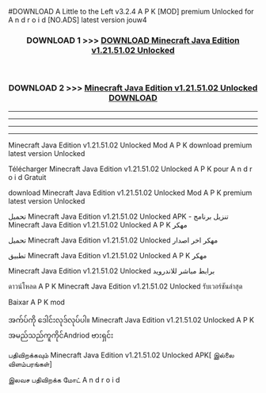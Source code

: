 #DOWNLOAD A Little to the Left v3.2.4 A P K [MOD] premium Unlocked for A n d r o i d [NO.ADS] latest version jouw4 



<div align="center">

<h3>DOWNLOAD 1 >>> <a href="https://getmod1.web.app/?judule=Btd Battles">DOWNLOAD Minecraft Java Edition v1.21.51.02 Unlocked </a></h3><br>

<h3>DOWNLOAD 2 >>> <a href="https://getmod1.web.app/?judule=Btd Battles">Minecraft Java Edition v1.21.51.02 Unlocked  DOWNLOAD </a></h3>

</div>


----------------------------------------------------------

----------------------------------------------------------

----------------------------------------------------------

----------------------------------------------------------


Minecraft Java Edition v1.21.51.02 Unlocked  Mod A P K download premium latest version Unlocked

Télécharger Minecraft Java Edition v1.21.51.02 Unlocked  A P K pour A n d r o i d Gratuit

download Minecraft Java Edition v1.21.51.02 Unlocked  Mod A P K premium latest version Unlocked

تحميل Minecraft Java Edition v1.21.51.02 Unlocked  APK - تنزيل برنامج Minecraft Java Edition v1.21.51.02 Unlocked  A P K مهكر

تحميل Minecraft Java Edition v1.21.51.02 Unlocked  مهكر اخر اصدار

تطبيق Minecraft Java Edition v1.21.51.02 Unlocked  A P K مهكر

Minecraft Java Edition v1.21.51.02 Unlocked  برابط مباشر للاندرويد

ดาวน์โหลด A P K Minecraft Java Edition v1.21.51.02 Unlocked  รับเวอร์ชันล่าสุด

Baixar A P K mod

အက်ပ်ကို ဒေါင်းလုဒ်လုပ်ပါ။ Minecraft Java Edition v1.21.51.02 Unlocked  A P K အမည်သည်ကူကိုင်Andriod ဗားရှင်း

பதிவிறக்கவும் Minecraft Java Edition v1.21.51.02 Unlocked  APK[ இல்லை விளம்பரங்கள்] 
 
இலவச பதிவிறக்க மோட் A n d r o i d



